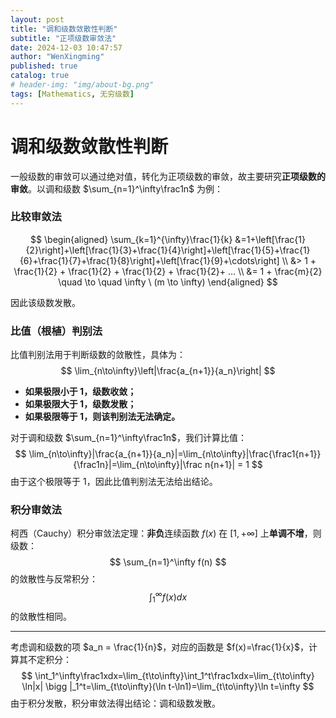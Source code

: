 ```yaml
---
layout: post
title: "调和级数敛散性判断"
subtitle: "正项级数审敛法"
date: 2024-12-03 10:47:57
author: "WenXingming"
published: true
catalog: true
# header-img: "img/about-bg.png"
tags: [Mathematics, 无穷级数]
---
```


# 调和级数敛散性判断

一般级数的审敛可以通过绝对值，转化为正项级数的审敛，故主要研究**正项级数的审敛**。以调和级数 $\sum_{n=1}^\infty\frac1n$ 为例：

### 比较审敛法

$$
\begin{aligned}
\sum_{k=1}^{\infty}\frac{1}{k} &=1+\left[\frac{1}{2}\right]+\left[\frac{1}{3}+\frac{1}{4}\right]+\left[\frac{1}{5}+\frac{1}{6}+\frac{1}{7}+\frac{1}{8}\right]+\left[\frac{1}{9}+\cdots\right] \\
&> 1 + \frac{1}{2} + \frac{1}{2} + \frac{1}{2} + \frac{1}{2}+ ... \\
&= 1 + \frac{m}{2} \quad \to \quad \infty \ (m \to \infty)
\end{aligned}
$$

因此该级数发散。

### 比值（根植）判别法

比值判别法用于判断级数的敛散性，具体为：
$$
\lim_{n\to\infty}\left|\frac{a_{n+1}}{a_n}\right|
$$

- **如果极限小于 1，级数收敛；**
- **如果极限大于 1，级数发散；**
- **如果极限等于 1，则该判别法无法确定。**

对于调和级数 $\sum_{n=1}^\infty\frac1n$，我们计算比值：
$$
\lim_{n\to\infty}|\frac{a_{n+1}}{a_n}|=\lim_{n\to\infty}|\frac{\frac1{n+1}}{\frac1n}|=\lim_{n\to\infty}|\frac n{n+1}| = 1
$$
由于这个极限等于 1，因此比值判别法无法给出结论。

### 积分审敛法

柯西（Cauchy）积分审敛法定理：**非负**连续函数 $f(x)$ 在 $[1,+\infty]$ 上**单调不增**，则级数：
$$
\sum_{n=1}^\infty f(n)
$$
的敛散性与反常积分：
$$
\int_{1}^{\infty}f\left(x\right)dx
$$
的敛散性相同。

-----

考虑调和级数的项 $a_n = \frac{1}{n}$，对应的函数是 $f(x)=\frac{1}{x}$，计算其不定积分：
$$
\int_1^\infty\frac1xdx=\lim_{t\to\infty}\int_1^t\frac1xdx=\lim_{t\to\infty} \ln|x| \bigg |_1^t=\lim_{t\to\infty}(\ln t-\ln1)=\lim_{t\to\infty}\ln t=\infty
$$
由于积分发散，积分审敛法得出结论：调和级数发散。